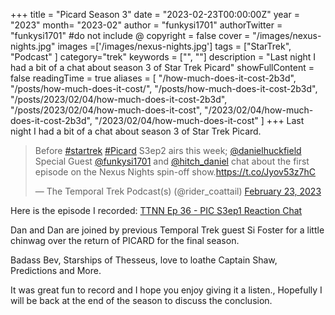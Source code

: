 +++
title = "Picard Season 3"
date = "2023-02-23T00:00:00Z"
year = "2023"
month= "2023-02"
author = "funkysi1701"
authorTwitter = "funkysi1701" #do not include @
copyright = false
cover = "/images/nexus-nights.jpg"
images =['/images/nexus-nights.jpg']
tags = ["StarTrek", "Podcast" ]
category="trek"
keywords = ["", ""]
description = "Last night I had a bit of a chat about season 3 of Star Trek Picard"
showFullContent = false
readingTime = true
aliases = [
    "/how-much-does-it-cost-2b3d",
    "/posts/how-much-does-it-cost/",
    "/posts/how-much-does-it-cost-2b3d",
    "/posts/2023/02/04/how-much-does-it-cost-2b3d",
    "/posts/2023/02/04/how-much-does-it-cost",
    "/2023/02/04/how-much-does-it-cost-2b3d",
    "/2023/02/04/how-much-does-it-cost"
]
+++
Last night I had a bit of a chat about season 3 of Star Trek Picard.

<blockquote class="twitter-tweet"><p lang="en" dir="ltr">Before <a href="https://twitter.com/hashtag/startrek?src=hash&amp;ref_src=twsrc%5Etfw">#startrek</a> <a href="https://twitter.com/hashtag/Picard?src=hash&amp;ref_src=twsrc%5Etfw">#Picard</a> S3ep2 airs this week; <a href="https://twitter.com/danielhuckfield?ref_src=twsrc%5Etfw">@danielhuckfield</a> Special Guest <a href="https://twitter.com/funkysi1701?ref_src=twsrc%5Etfw">@funkysi1701</a> and <a href="https://twitter.com/hitch_daniel?ref_src=twsrc%5Etfw">@hitch_daniel</a> chat about the first episode on the Nexus Nights spin-off show.<a href="https://t.co/Jyov53z7hC">https://t.co/Jyov53z7hC</a></p>&mdash; The Temporal Trek Podcast(s) (@rider_coattail) <a href="https://twitter.com/rider_coattail/status/1628713326149570563?ref_src=twsrc%5Etfw">February 23, 2023</a></blockquote> <script async src="https://platform.twitter.com/widgets.js" charset="utf-8"></script>

Here is the episode I recorded: [TTNN Ep 36 - PIC S3ep1 Reaction Chat](https://anchor.fm/daniel-peter-hitch/episodes/TTNN-Ep-36---PIC-S3ep1-Reaction-Chat-e1vdglo)

Dan and Dan are joined by previous Temporal Trek guest Si Foster for a little chinwag over the return of PICARD for the final season.

Badass Bev, Starships of Thesseus, love to loathe Captain Shaw, Predictions and More.

It was great fun to record and I hope you enjoy giving it a listen., Hopefully I will be back at the end of the season to discuss the conclusion.